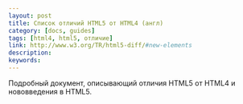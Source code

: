 ```yaml
---
layout: post
title: Список отличий HTML5 от HTML4 (англ)
category: [docs, guides]
tags: [html4, html5, отличие]
link: http://www.w3.org/TR/html5-diff/#new-elements
description:
keywords:
---
```


<p>Подробный документ, описывающий отличия HTML5 от HTML4 и нововведения в HTML5.</p>
